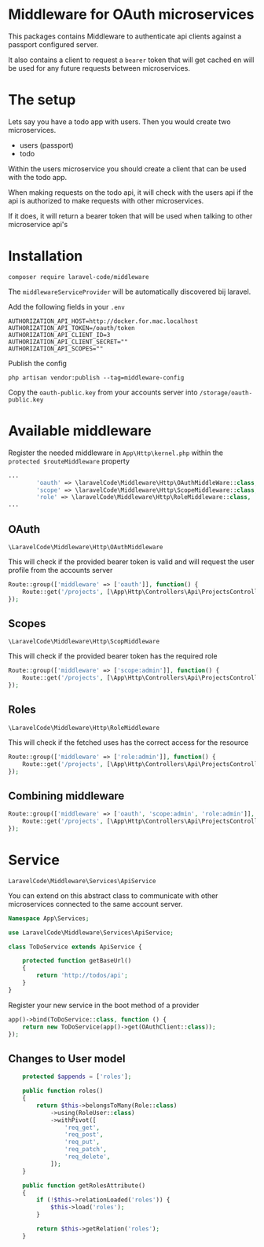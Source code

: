 # Middleware for OAuth microservices

This packages contains Middleware to authenticate api clients against a passport configured server.

It also contains a client to request a ```bearer``` token that will get cached en will be used 
for any future requests between microservices.


# The setup

Lets say you have a todo app with users. Then you would create two microservices.
- users (passport)
- todo

Within the users microservice you should create a client that can be used with the todo app.

When making requests on the todo api, it will check with the users api if the api is authorized 
to make requests with other microservices.

If it does, it will return a bearer token that will be used when talking to other microservice api's


# Installation

```shell script
composer require laravel-code/middleware
```

The ```middlewareServiceProvider``` will be automatically discovered bij laravel.

Add the following fields in your ```.env```
```dotenv
AUTHORIZATION_API_HOST=http://docker.for.mac.localhost
AUTHORIZATION_API_TOKEN=/oauth/token
AUTHORIZATION_API_CLIENT_ID=3
AUTHORIZATION_API_CLIENT_SECRET=""
AUTHORIZATION_API_SCOPES=""
```

Publish the config

```shell script
php artisan vendor:publish --tag=middleware-config
```

Copy the ```oauth-public.key``` from your accounts server into ```/storage/oauth-public.key```

# Available middleware

Register the needed middleware in ```App\Http\kernel.php``` within the ```protected $routeMiddleware``` property


```php
...
        'oauth' => \laravelCode\Middleware\Http\OAuthMiddleWare::class,
        'scope' => \laravelCode\Middleware\Http\ScopeMiddleware::class,
        'role' => \laravelCode\Middleware\Http\RoleMiddleware::class,
...
```


## OAuth
```\LaravelCode\Middleware\Http\OAuthMiddleware```

This will check if the provided bearer token is valid and will request the user profile from the accounts server

```php
Route::group(['middleware' => ['oauth']], function() {
    Route::get('/projects', [\App\Http\Controllers\Api\ProjectsController::class, 'index']);
});
```

## Scopes
```\LaravelCode\Middleware\Http\ScopMiddleware```

This will check if the provided bearer token has the required role

```php
Route::group(['middleware' => ['scope:admin']], function() {
    Route::get('/projects', [\App\Http\Controllers\Api\ProjectsController::class, 'index']);
});
```

## Roles
```\LaravelCode\Middleware\Http\RoleMiddleware```

This will check if the fetched uses has the correct access for the resource

```php
Route::group(['middleware' => ['role:admin']], function() {
    Route::get('/projects', [\App\Http\Controllers\Api\ProjectsController::class, 'index']);
});
```

## Combining middleware

```php
Route::group(['middleware' => ['oauth', 'scope:admin', 'role:admin']], function() {
    Route::get('/projects', [\App\Http\Controllers\Api\ProjectsController::class, 'index']);
});
```

# Service

```LaravelCode\Middleware\Services\ApiService```

You can extend on this abstract class to communicate with other microservices
connected to the same account server.

```php
Namespace App\Services;

use LaravelCode\Middleware\Services\ApiService;

class ToDoService extends ApiService {

    protected function getBaseUrl()
    {
        return 'http://todos/api';
    }
}

```

Register your new service in the boot method of a provider

```php
app()->bind(ToDoService::class, function () {
    return new ToDoService(app()->get(OAuthClient::class));
});
```


## Changes to User model

```php
    protected $appends = ['roles'];

    public function roles()
    {
        return $this->belongsToMany(Role::class)
            ->using(RoleUser::class)
            ->withPivot([
                'req_get',
                'req_post',
                'req_put',
                'req_patch',
                'req_delete',
            ]);
    }

    public function getRolesAttribute()
    {
        if (!$this->relationLoaded('roles')) {
            $this->load('roles');
        }

        return $this->getRelation('roles');
    }

```